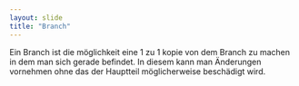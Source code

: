 ```yaml
---
layout: slide
title: "Branch"
---
```

Ein Branch ist die möglichkeit eine 1 zu 1 kopie von dem Branch zu machen in dem man sich gerade befindet. In diesem kann man Änderungen vornehmen ohne das der Hauptteil möglicherweise beschädigt wird.

